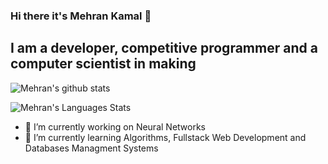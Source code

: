 ### Hi there it's Mehran Kamal 👋
## I am a developer, competitive programmer and a computer scientist in making

![Mehran's github stats](https://github-readme-stats.vercel.app/api?username=mehrankamal&show_icons=true)

![Mehran's Languages Stats](https://github-readme-stats.vercel.app/api/top-langs/?username=mehrankamal&hide_langs_below=1&layout=compact)

- 🔭 I’m currently working on Neural Networks
- 🌱 I’m currently learning Algorithms, Fullstack Web Development and Databases Managment Systems

<!--
**mehrankamal/mehrankamal** is a ✨ _special_ ✨ repository because its `README.md` (this file) appears on your GitHub profile.

- 🔭 I’m currently working on 
- 🌱 I’m currently learning ...
- 👯 I’m looking to collaborate on ...
- 💬 Ask me about Algorithms and Deeplearning
- 😄 Pronouns: ...
- ⚡ Fun fact: ...
-->

